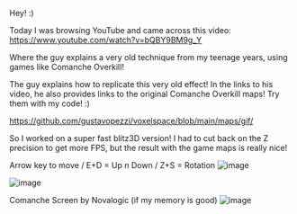 Hey! :)

Today I was browsing YouTube and came across this video:
https://www.youtube.com/watch?v=bQBY9BM9g_Y

Where the guy explains a very old technique from my teenage years, using games like Comanche Overkill!

The guy explains how to replicate this very old effect! In the links to his video, he also provides links to the
original Comanche Overkill maps! Try them with my code! :)

https://github.com/gustavopezzi/voxelspace/blob/main/maps/gif/

So I worked on a super fast blitz3D version! I had to cut back on the Z precision to get more FPS, but the result
with the game maps is really nice!

Arrow key to move / E+D = Up n Down / Z+S = Rotation
![image](https://github.com/user-attachments/assets/93f7ff36-f22a-4f6a-b07e-9ffcfd5b7de0)

![image](https://github.com/user-attachments/assets/83961ea5-6b36-43c8-a61e-3a40aed991dd)

Comanche Screen by Novalogic (if my memory is good)
![image](https://github.com/user-attachments/assets/20a3467a-83e3-47da-be2f-0c15a0e76254)


